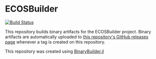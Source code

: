 # ECOSBuilder

[![Build Status](https://travis-ci.org/JuliaOpt/ECOSBuilder.svg?branch=master)](https://travis-ci.org/JuliaOpt/ECOSBuilder)

This repository builds binary artifacts for the ECOSBuilder project. Binary artifacts are automatically uploaded to
[this repository's GitHub releases page](https://github.com/JuliaOpt/ECOSBuilder/releases) whenever a tag is created
on this repository.

This repository was created using [BinaryBuilder.jl](https://github.com/JuliaPackaging/BinaryBuilder.jl)
